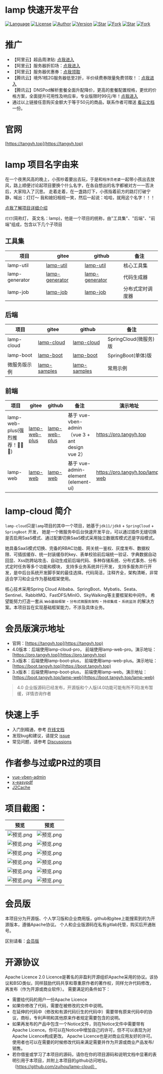 # lamp 快速开发平台

[![Language](https://img.shields.io/badge/语言-Java%20%7C%20SpringCloud%20%7C%20Vue3%20%7C%20...-red?style=flat-square&color=42b883)](https://github.com/zuihou/lamp-cloud)
[![License](https://img.shields.io/github/license/zuihou/lamp-cloud?color=42b883&style=flat-square)](https://github.com/zuihou/lamp-cloud/blob/master/LICENSE)
[![Author](https://img.shields.io/badge/作者-zuihou-orange.svg)](https://github.com/zuihou)
[![Version](https://img.shields.io/badge/版本-3.7.0-brightgreen.svg)](https://github.com/zuihou/lamp-cloud)
[![Star](https://img.shields.io/github/stars/zuihou/lamp-cloud?color=42b883&logo=github&style=flat-square)](https://github.com/zuihou/lamp-cloud/stargazers)
[![Fork](https://img.shields.io/github/forks/zuihou/lamp-cloud?color=42b883&logo=github&style=flat-square)](https://github.com/zuihou/lamp-cloud/network/members)
[![Star](https://gitee.com/zuihou111/lamp-cloud/badge/star.svg?theme=gray)](https://gitee.com/zuihou111/lamp-cloud/stargazers)
[![Fork](https://gitee.com/zuihou111/lamp-cloud/badge/fork.svg?theme=gray)](https://gitee.com/zuihou111/lamp-cloud/members)

# 推广
- 【阿里云】超品周津贴: [点我进入](https://www.aliyun.com/minisite/goods?taskPkg=1212cpz&pkgSid=183200&userCode=uk5ga6sq)
- 【阿里云】服务器折扣场：[点我进入](https://www.aliyun.com/minisite/goods?userCode=uk5ga6sq)
- 【阿里云】服务器优惠券：[点我领取](https://www.aliyun.com/daily-act/ecs/activity_selection?userCode=uk5ga6sq)
- 【腾讯云】境外1核2G服务器低至2折，半价续费券限量免费领取！：[点我进入](https://cloud.tencent.com/act/cps/redirect?redirect=1068&cps_key=970c3dc91a95510c5a474f54eac73ac7&from=console)
- 【腾讯云】DNSPod解析套餐全面升配降价，更高的套餐配置规格，更优的价格方案，全面提升可用性及响应率，专业版限时99元/年！[点我进入](https://cloud.tencent.com/act/cps/redirect?redirect=1542&cps_key=970c3dc91a95510c5a474f54eac73ac7&from=console)
- 通过以上链接任意购买金额大于等于50元的商品，联系作者可赠送 [看云文档](https://www.kancloud.cn/zuihou/zuihou-admin-cloud) 一份。

# 官网
[https://tangyh.top](https://tangyh.top)

# lamp 项目名字由来
在一个夜黑风高的晚上，小孩吵着要出去玩，于是和`程序员老婆`一起带小孩出去放风，路上顺便讨论起项目要换个什么名字，在各自想出的名字都被对方一一否决后，大家陷入了沉思。 走着走着，在一盏路灯下，小孩指着前方的路灯打破宁静，喊出：灯灯～
我和媳妇相视一笑，然后一起说：哈哈，就用这个名字！！！

[点我了解项目详细介绍](https://tangyh.top)

`灯灯`(简称灯， 英文名：lamp)，他是一个项目的统称，由"工具集"、"后端"、"前端"组成，包含以下几个子项目

## 工具集

| 项目 | gitee | github | 备注 |
| --- | --- | --- | --- |
| lamp-util | [lamp-util](https://gitee.com/zuihou111/lamp-util) | [lamp-util](https://github.com/zuihou/lamp-util) | 核心工具集 |
| lamp-generator | [lamp-generator](https://gitee.com/zuihou111/lamp-generator) | [lamp-generator](https://github.com/zuihou/lamp-generator) | 代码生成器 |
| lamp-job | [lamp-job](https://gitee.com/zuihou111/lamp-job) | [lamp-job](https://github.com/zuihou/lamp-job) | 分布式定时调度器 |

## 后端

| 项目 | gitee | github | 备注 |
| --- | --- | --- | --- |
| lamp-cloud | [lamp-cloud](https://gitee.com/zuihou111/lamp-cloud) |  [lamp-cloud](https://github.com/zuihou/lamp-cloud) | SpringCloud(微服务)版 |
| lamp-boot | [lamp-boot](https://gitee.com/zuihou111/lamp-boot) |  [lamp-boot](https://github.com/zuihou/lamp-boot) | SpringBoot(单体)版 |
| 微服务版示例 | [lamp-samples](https://github.com/zuihou/lamp-samples) | [lamp-samples](https://github.com/zuihou/lamp-samples) | 常用示例 |

## 前端

| 项目 | gitee | github | 备注 | 演示地址 |
| --- | --- | --- | --- | --- |
| lamp-web-plus(强烈推荐！👏👏👏) | [lamp-web-plus](https://gitee.com/zuihou111/lamp-web-plus) | [lamp-web-plus](https://github.com/zuihou/lamp-web-plus) | 基于 vue-vben-admin （vue 3 + ant design vue 2） | https://pro.tangyh.top |
| lamp-web | [lamp-web](https://gitee.com/zuihou111/lamp-web) | [lamp-web](https://github.com/zuihou/lamp-web) | 基于 vue-admin-element (element-ui) | https://pro.tangyh.top/lamp-web |

# lamp-cloud 简介

`lamp-cloud`只是`lamp`项目的其中一个项目，她基于`jdk11/jdk8` + `SpringCloud`  + `SpringBoot` 开发，
她是一个微服务中后台快速开发平台，可以通过插件无缝切换是否启用SaaS模式、通过配置切换SaaS模式采用独立数据库模式还是字段模式。

她具备SaaS模式切换、完备的RBAC功能、网关统一鉴权、灰度发布、数据权限、可插拔缓存、统一封装缓存的key、表单校验前后端统一验证、字典数据自动回显、Xss防跨站攻击、自动生成前后端代码、多种存储系统、分布式事务、分布式定时任务等多个功能和模块，
支持多业务系统并行开发， 支持多服务并行开发，是中后台系统开发脚手架的最佳选择。代码简洁，注释齐全，架构清晰，非常适合学习和企业作为基础框架使用。

核心技术采用Spring Cloud Alibaba、SpringBoot、Mybatis、Seata、Sentinel、RabbitMQ、FastDFS/MinIO、SkyWalking等主要框架和中间件。
希望能努力打造一套从 `Web基础框架` - `分布式微服务架构` - `持续集成` - `系统监测` 的解决方案。本项目旨在实现基础框架能力，不涉及具体业务。

# 会员版演示地址
- 官网：[https://tangyh.top](https://tangyh.top)
- 4.0版本：后端使用lamp-cloud-pro， 前端使用lamp-web-pro。演示地址：   [https://pro.tangyh.top](https://pro.tangyh.top)
- 3.x版本：后端使用lamp-boot-plus， 前端使用lamp-web-plus。演示地址：  [https://boot.tangyh.top](https://boot.tangyh.top)
- 3.x版本：后端使用lamp-boot-plus， 前端使用lamp-web。演示地址：     [https://boot.tangyh.top/lamp-web](https://boot.tangyh.top/lamp-web)

> 4.0 企业版源码已经发布，开源版和个人版(4.0功能可能有所不同)发布暂缓，详情咨询作者

# 快速上手
- 入门到精通，参考 [在线文档](https://www.kancloud.cn/zuihou/zuihou-admin-cloud)
- 发现bug和建议，请提交 [issue](https://github.com/zuihou/lamp-cloud/issues)
- 常见问题，请参考 [Discussions](https://github.com/zuihou/lamp-cloud/discussions)

# 作者参与过或PR过的项目
- [vue-vben-admin](https://github.com/vbenjs/vue-vben-admin)
- [x-easypdf](https://gitee.com/dromara/x-easypdf)
- [J2Cache](https://gitee.com/ld/J2Cache)

# 项目截图：

| 预览 | 预览 |
|---|---|
| ![预览.png](01-docs/image/架构图/lamp-cloud架构图.png) | ![预览.png](01-docs/image/业务/swagger.png) |
| ![预览.png](01-docs/image/业务/nacos.jpg) | ![预览.png](01-docs/image/业务/工作流.png) |
| ![预览.png](01-docs/image/业务/项目预览1.png) | ![预览.png](01-docs/image/业务/项目预览2.png) |
| ![预览.png](01-docs/image/监控/sba1.png) | ![预览.png](01-docs/image/监控/sba2.png) |
| ![预览.png](01-docs/image/监控/sw拓扑图.png) | ![预览.png](01-docs/image/监控/sw追踪列表.png)  |
| ![预览.png](01-docs/image/1000star.png) | ![预览.png](01-docs/image/软著V2.5.0.jpg) |

# 会员版
本项目分为开源版、个人学习版和企业商用版，github和gitee上能搜索到的为开源版本，遵循Apache协议。 个人和企业版源码在私有gitlab托管，购买后开通账号。

区别请看：[会员版](https://tangyh.top/pages/vip/)

# 开源协议
Apache Licence 2.0 Licence是著名的非盈利开源组织Apache采用的协议。该协议和BSD类似，同样鼓励代码共享和尊重原作者的著作权，同样允许代码修改，再发布（作为开源或商业软件）。 需要满足的条件如下：

- 需要给代码的用户一份Apache Licence
- 如果你修改了代码，需要在被修改的文件中说明。
- 在延伸的代码中（修改和有源代码衍生的代码中）需要带有原来代码中的协议，商标，专利声明和其他原来作者规定需要包含的说明。
- 如果再发布的产品中包含一个Notice文件，则在Notice文件中需要带有Apache Licence。你可以在Notice中增加自己的许可，但不可以表现为对Apache Licence构成更改。 Apache Licence也是对商业应用友好的许可。使用者也可以在需要的时候修改代码来满足需要并作为开源或商业产品发布/销售。
- 若你借鉴或学习了本项目的源码，请你在你的项目源码和说明文档中显著的表明引用于本项目，并附上本项目的github访问地址。（https://github.com/zuihou/lamp-cloud）
